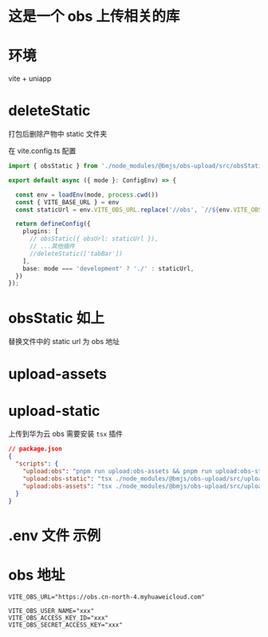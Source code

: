 # 这是一个 obs 上传相关的库

# 环境

vite + uniapp

# deleteStatic

打包后删除产物中 static 文件夹

在 vite.config.ts 配置

```ts
import { obsStatic } from './node_modules/@bmjs/obs-upload/src/obsStatic'

export default async ({ mode }: ConfigEnv) => {

  const env = loadEnv(mode, process.cwd())
  const { VITE_BASE_URL } = env
  const staticUrl = env.VITE_OBS_URL.replace('//obs', `//${env.VITE_OBS_USER_NAME}.obs`) + '/h5'

  return defineConfig({
    plugins: [
      // obsStatic({ obsUrl: staticUrl }),
      // ...其他插件
      //deleteStatic(['tabBar'])
    ],
    base: mode === 'development' ? './' : staticUrl,
  })
});

```

# obsStatic 如上

替换文件中的 static url 为 obs 地址

# upload-assets

# upload-static

上传到华为云 obs
需要安装 `tsx` 插件

```json
// package.json
{
  "scripts": {
    "upload:obs": "pnpm run upload:obs-assets && pnpm run upload:obs-static",
    "upload:obs-static": "tsx ./node_modules/@bmjs/obs-upload/src/upload-static",
    "upload:obs-assets": "tsx ./node_modules/@bmjs/obs-upload/src/upload-assets"
  }
}
```

# .env 文件 示例

# obs 地址

```env
VITE_OBS_URL="https://obs.cn-north-4.myhuaweicloud.com"

VITE_OBS_USER_NAME="xxx"
VITE_OBS_ACCESS_KEY_ID="xxx"
VITE_OBS_SECRET_ACCESS_KEY="xxx"
```
